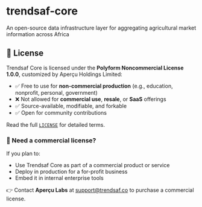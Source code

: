 # trendsaf-core
An open-source data infrastructure layer for aggregating agricultural market information across Africa

## 🔐 License

Trendsaf Core is licensed under the **Polyform Noncommercial License 1.0.0**, customized by Aperçu Holdings Limited:

- ✅ Free to use for **non-commercial production** (e.g., education, nonprofit, personal, government)
- ❌ Not allowed for **commercial use**, **resale**, or **SaaS** offerings
- ✅ Source-available, modifiable, and forkable
- ✅ Open for community contributions

Read the full [`LICENSE`](./LICENSE.txt) for detailed terms.

### 💼 Need a commercial license?

If you plan to:
- Use Trendsaf Core as part of a commercial product or service
- Deploy in production for a for-profit business
- Embed it in internal enterprise tools

👉 Contact **Aperçu Labs** at [support@trendsaf.co](mailto:support@trendsaf.co) to purchase a commercial license.
